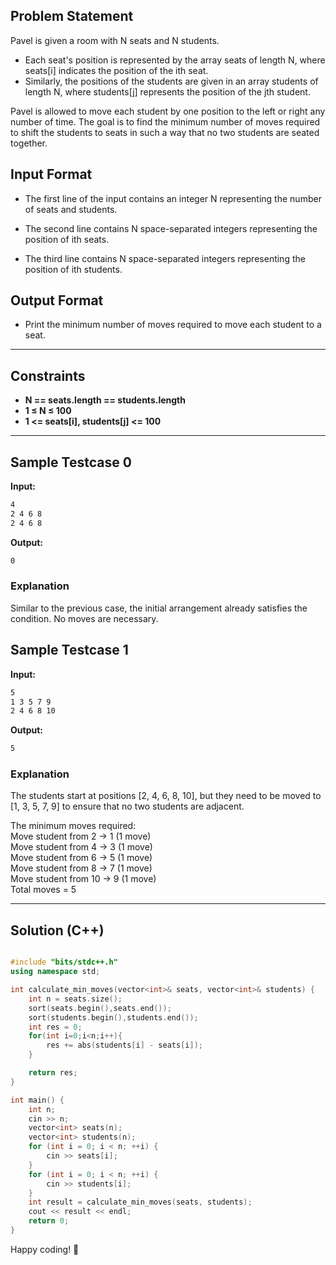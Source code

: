 ## Problem Statement

Pavel is given a room with N seats and N students.

- Each seat's position is represented by the array seats of length N, where seats[i] indicates the position of the ith seat.
- Similarly, the positions of the students are given in an array students of length N, where students[j] represents the position of the jth student.

Pavel is allowed to move each student by one position to the left or right any number of time. The goal is to find the minimum number of moves required to shift the students to seats in such a way that no two students are seated together.

## Input Format

- The first line of the input contains an integer N representing the number of seats and students.

- The second line contains N space-separated integers representing the position of ith seats.

- The third line contains N space-separated integers representing the position of ith students.

## Output Format

- Print the minimum number of moves required to move each student to a seat.

---

## Constraints
- **N == seats.length == students.length**  
- **1 ≤ N ≤ 100**  
- **1 <= seats[i], students[j] <= 100**  
---

## Sample Testcase 0

**Input:**
```bash
4
2 4 6 8
2 4 6 8
```

**Output:**
```bash
0
```

### Explanation

Similar to the previous case, the initial arrangement already satisfies the condition. No moves are necessary.

## Sample Testcase 1

**Input:**
```bash
5
1 3 5 7 9
2 4 6 8 10
```

**Output:**
```bash
5
```

### Explanation

The students start at positions [2, 4, 6, 8, 10], but they need to be moved to [1, 3, 5, 7, 9] to ensure that no two students are adjacent.


The minimum moves required:<br>
Move student from 2 → 1 (1 move)<br>
Move student from 4 → 3 (1 move)<br>
Move student from 6 → 5 (1 move)<br>
Move student from 8 → 7 (1 move)<br>
Move student from 10 → 9 (1 move)<br>
Total moves = 5

---

## Solution (C++)

```cpp

#include "bits/stdc++.h"
using namespace std;

int calculate_min_moves(vector<int>& seats, vector<int>& students) {
    int n = seats.size();
    sort(seats.begin(),seats.end());
    sort(students.begin(),students.end());
    int res = 0;
    for(int i=0;i<n;i++){
        res += abs(students[i] - seats[i]);
    } 

    return res;
}

int main() {
    int n;
    cin >> n;
    vector<int> seats(n);
    vector<int> students(n);
    for (int i = 0; i < n; ++i) {
        cin >> seats[i];
    }
    for (int i = 0; i < n; ++i) {
        cin >> students[i];
    }
    int result = calculate_min_moves(seats, students);
    cout << result << endl;
    return 0;
}

```


Happy coding! 🚀
